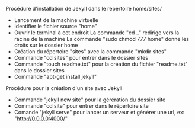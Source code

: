 Procédure d'installation de Jekyll dans le repertoire home/sites/

- Lancement de la machine virtuelle
- Identifier le fichier source "home"
- Ouvrir le terminal à cet endroit
  La commande "cd .." redirige vers la racine de la machine
  La commande "sudo chmod 777 home" donne les droits sur le dossier home
- Création du répertoire "sites" avec la commande "mkdir sites"
- Commande "cd sites" pour entrer dans le dossier sites
- Commande "touch readme.txt" pour la création du fichier "readme.txt" dans le dossier sites
- Commande "apt-get install jekyll"

Procédure pour la création d'un site avec Jekyll
- Commande "jekyll new site" pour la gérération du dossier site
- Commande "cd site" pour entrer dans le répertoire site
- Comande "jekyll serve" pour lancer un serveur et générer une url, ex: "http://0.0.0.0:4000/"






